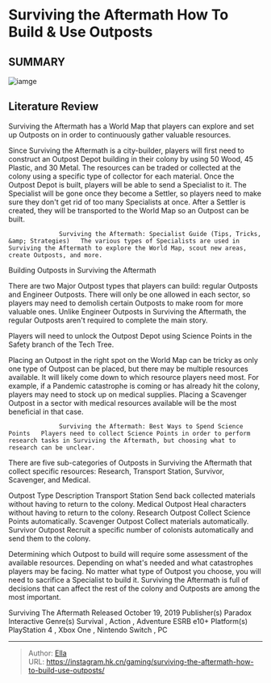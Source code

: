 # Surviving the Aftermath How To Build &amp; Use Outposts


## SUMMARY 

![iamge](https://static1.srcdn.com/wordpress/wp-content/uploads/2023/12/surviving-the-aftermath-how-to-build-use-outposts.jpg)

## Literature Review

Surviving the Aftermath has a World Map that players can explore and set up Outposts on in order to continuously gather valuable resources.





Since Surviving the Aftermath is a city-builder, players will first need to construct an Outpost Depot building in their colony by using 50 Wood, 45 Plastic, and 30 Metal. The resources can be traded or collected at the colony using a specific type of collector for each material. Once the Outpost Depot is built, players will be able to send a Specialist to it. The Specialist will be gone once they become a Settler, so players need to make sure they don&#39;t get rid of too many Specialists at once. After a Settler is created, they will be transported to the World Map so an Outpost can be built.




                  Surviving the Aftermath: Specialist Guide (Tips, Tricks, &amp; Strategies)   The various types of Specialists are used in Surviving the Aftermath to explore the World Map, scout new areas, create Outposts, and more.   


 Building Outposts in Surviving the Aftermath 
          

There are two Major Outpost types that players can build: regular Outposts and Engineer Outposts. There will only be one allowed in each sector, so players may need to demolish certain Outposts to make room for more valuable ones. Unlike Engineer Outposts in Surviving the Aftermath, the regular Outposts aren&#39;t required to complete the main story.



Players will need to unlock the Outpost Depot using Science Points in the Safety branch of the Tech Tree.







Placing an Outpost in the right spot on the World Map can be tricky as only one type of Outpost can be placed, but there may be multiple resources available. It will likely come down to which resource players need most. For example, if a Pandemic catastrophe is coming or has already hit the colony, players may need to stock up on medical supplies. Placing a Scavenger Outpost in a sector with medical resources available will be the most beneficial in that case.

                  Surviving the Aftermath: Best Ways to Spend Science Points   Players need to collect Science Points in order to perform research tasks in Surviving the Aftermath, but choosing what to research can be unclear.   

There are five sub-categories of Outposts in Surviving the Aftermath that collect specific resources: Research, Transport Station, Survivor, Scavenger, and Medical.

 Outpost Type  Description   Transport Station  Send back collected materials without having to return to the colony.   Medical Outpost  Heal characters without having to return to the colony.   Research Outpost  Collect Science Points automatically.   Scavenger Outpost  Collect materials automatically.   Survivor Outpost  Recruit a specific number of colonists automatically and send them to the colony.   






Determining which Outpost to build will require some assessment of the available resources. Depending on what&#39;s needed and what catastrophes players may be facing. No matter what type of Outpost you choose, you will need to sacrifice a Specialist to build it. Surviving the Aftermath is full of decisions that can affect the rest of the colony and Outposts are among the most important.

   Surviving The Aftermath      Released    October 19, 2019     Publisher(s)    Paradox Interactive     Genre(s)    Survival , Action , Adventure     ESRB    e10&#43;     Platform(s)    PlayStation 4 , Xbox One , Nintendo Switch , PC      


---

> Author: [Ella](https://instagram.hk.cn/)  
> URL: https://instagram.hk.cn/gaming/surviving-the-aftermath-how-to-build-use-outposts/  

